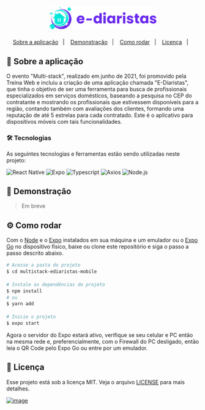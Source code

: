 <h1  align="center">
  <img
    width="280px"
    src="https://github.com/MariaGabrielaReis/multistack-ediaristas/blob/main/public/img/logos/logo.svg"
  />
</h1>

<p align="center">
  <a href="#projeto">Sobre a aplicação</a>&nbsp;&nbsp;&nbsp;|&nbsp;&nbsp;&nbsp;
  <a href="#demo">Demonstração</a>&nbsp;&nbsp;&nbsp;|&nbsp;&nbsp;&nbsp;
  <a href="#requisitos">Como rodar</a>&nbsp;&nbsp;&nbsp;|&nbsp;&nbsp;&nbsp;
  <a href="#licenca">Licença</a>&nbsp;&nbsp;&nbsp;|&nbsp;&nbsp;&nbsp;
</p>

<span id="projeto">
  
## :bookmark_tabs: Sobre a aplicação
O evento "Multi-stack", realizado em junho de 2021, foi promovido pela Treina Web e incluiu a criação de uma aplicação chamada "E-Diaristas", que tinha o objetivo de ser 
uma ferramenta para busca de profissionais especializados em serviços domésticos, baseando a pesquisa no CEP do contratante e mostrando os profissionais que estivessem 
disponíveis para a região, contando também com avaliações dos clientes, formando uma reputação de até 5 estrelas para cada contratado. Este é o aplicativo para 
dispositivos móveis com tais funcionalidades.

### :hammer_and_wrench: Tecnologias
As seguintes tecnologias e ferramentas estão sendo utilizadas neste projeto:

![React Native](https://img.shields.io/badge/React_Native-20232A?style=for-the-badge&logo=react&logoColor=61DAFB)
![Expo](https://img.shields.io/badge/Expo-000020?style=for-the-badge&logo=expo&logoColor=61DAFB)
![Typescript](https://img.shields.io/badge/TypeScript-007ACC?style=for-the-badge&logo=typescript&logoColor=white)
![Axios](https://img.shields.io/badge/Axios-5a29e4?style=for-the-badge)
![Node.js](https://img.shields.io/badge/Node.js-43853D?style=for-the-badge&logo=node-dot-js&logoColor=white)

<span id="demo">
  
## :iphone: Demonstração
> Em breve

<span id="requisitos">

## :gear: Como rodar
Com o [Node](https://nodejs.org/en/) e o [Expo](https://expo.io/) instalados em sua máquina e um emulador ou o [Expo Go](https://expo.io/client) no dispositivo físico, baixe ou clone este repositório e 
siga o passo a passo descrito abaixo.

```bash
# Acesse a pasta do projeto
$ cd multistack-ediaristas-mobile

# Instale as dependências do projeto
$ npm install
# ou
$ yarn add

# Inicie o projeto
$ expo start
```
Agora o servidor do Expo estará ativo, verifique se seu celular e PC então na mesma rede e, preferencialmente, com o Firewall do PC desligado, 
então leia o QR Code pelo Expo Go ou entre por um emulador.

<span id="licenca">

## :page_with_curl: Licença
Esse projeto está sob a licença MIT. Veja o arquivo [LICENSE](LICENSE) para mais detalhes.

[![image](https://img.shields.io/badge/✨%20Maria%20Gabriela%20Reis,%202021-LinkedIn-009973?style=flat-square)](https://www.linkedin.com/in/mariagabrielareis/)

